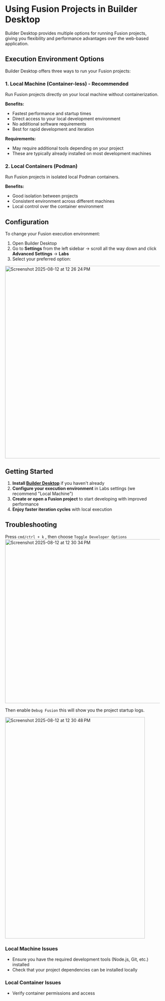 # Using Fusion Projects in Builder Desktop

Builder Desktop provides multiple options for running Fusion projects, giving you flexibility and performance advantages over the web-based application.

## Execution Environment Options

Builder Desktop offers three ways to run your Fusion projects:

### 1. Local Machine (Container-less) - **Recommended**

Run Fusion projects directly on your local machine without containerization.

**Benefits:**
- Fastest performance and startup times
- Direct access to your local development environment
- No additional software requirements
- Best for rapid development and iteration

**Requirements:**
- May require additional tools depending on your project
- These are typically already installed on most development machines

### 2. Local Containers (Podman)

Run Fusion projects in isolated local Podman containers.

**Benefits:**
- Good isolation between projects
- Consistent environment across different machines
- Local control over the container environment



## Configuration

To change your Fusion execution environment:

1. Open Builder Desktop
2. Go to **Settings** from the left sidebar → scroll all the way down and click **Advanced Settings** → **Labs**
4. Select your preferred option:

<img width="947" height="626" alt="Screenshot 2025-08-12 at 12 26 24 PM" src="https://github.com/user-attachments/assets/80c373ad-d6be-494b-a314-05f6e5771c2c" />


## Getting Started

1. **Install [Builder Desktop](https://github.com/BuilderIO/native-app-distribution/blob/main/README.md#quick-download)** if you haven't already
2. **Configure your execution environment** in Labs settings (we recommend "Local Machine")
3. **Create or open a Fusion project** to start developing with improved performance
4. **Enjoy faster iteration cycles** with local execution

## Troubleshooting
Press `cmd/ctrl + k` , then choose `Toggle Developer Options`
<img width="755" height="533" alt="Screenshot 2025-08-12 at 12 30 34 PM" src="https://github.com/user-attachments/assets/577d0f86-d1c5-4e5a-9cad-da4b987c30f2" />

Then enable `Debug Fusion` this will show you the project startup logs.

<img width="455" height="720" alt="Screenshot 2025-08-12 at 12 30 48 PM" src="https://github.com/user-attachments/assets/a77b94ab-b779-4b66-a971-e1460cf8ae71" />


### Local Machine Issues
- Ensure you have the required development tools (Node.js, Git, etc.) installed
- Check that your project dependencies can be installed locally

### Local Container Issues
- Verify container permissions and access

